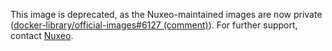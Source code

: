 This image is deprecated, as the Nuxeo-maintained images are now private ([docker-library/official-images#6127 (comment)](https://github.com/docker-library/official-images/pull/6127#issuecomment-912530080)). For further support, contact [Nuxeo](https://www.nuxeo.com/).
